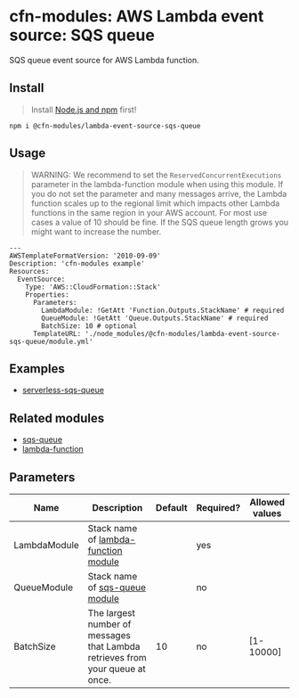 # cfn-modules: AWS Lambda event source: SQS queue

SQS queue event source for AWS Lambda function.

## Install

> Install [Node.js and npm](https://nodejs.org/) first!

```
npm i @cfn-modules/lambda-event-source-sqs-queue
```

## Usage

> WARNING: We recommend to set the `ReservedConcurrentExecutions` parameter in the lambda-function module when using this module. If you do not set the parameter and many messages arrive, the Lambda function scales up to the regional limit which impacts other Lambda functions in the same region in your AWS account. For most use cases a value of 10 should be fine. If the SQS queue length grows you might want to increase the number.

```
---
AWSTemplateFormatVersion: '2010-09-09'
Description: 'cfn-modules example'
Resources:
  EventSource:
    Type: 'AWS::CloudFormation::Stack'
    Properties:
      Parameters:
        LambdaModule: !GetAtt 'Function.Outputs.StackName' # required
        QueueModule: !GetAtt 'Queue.Outputs.StackName' # required
        BatchSize: 10 # optional
      TemplateURL: './node_modules/@cfn-modules/lambda-event-source-sqs-queue/module.yml'
```

## Examples

* [serverless-sqs-queue](https://github.com/cfn-modules/docs/tree/master/examples/serverless-sqs-queue)

## Related modules

* [sqs-queue](https://github.com/cfn-modules/sqs-queue)
* [lambda-function](https://github.com/cfn-modules/lambda-function)

## Parameters

<table>
  <thead>
    <tr>
      <th>Name</th>
      <th>Description</th>
      <th>Default</th>
      <th>Required?</th>
      <th>Allowed values</th>
    </tr>
  </thead>
  <tbody>
    <tr>
      <td>LambdaModule</td>
      <td>Stack name of <a href="https://www.npmjs.com/package/@cfn-modules/lambda-function">lambda-function module</a></td>
      <td></td>
      <td>yes</td>
      <td></td>
    </tr>
    <tr>
      <td>QueueModule</td>
      <td>Stack name of <a href="https://www.npmjs.com/package/@cfn-modules/sqs-queue">sqs-queue module</a></td>
      <td></td>
      <td>no</td>
      <td></td>
    </tr>
    <tr>
      <td>BatchSize</td>
      <td>The largest number of messages that Lambda retrieves from your queue at once.</td>
      <td>10</td>
      <td>no</td>
      <td>[1-10000]</td>
    </tr>
  </tbody>
</table>
